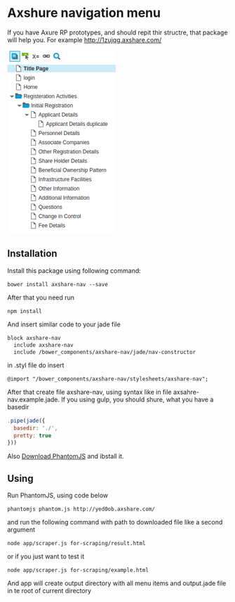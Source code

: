 # Axshure navigation menu

If you have Axure RP prototypes, and should repit thir structre, that package will help you. For example http://1zujqg.axshare.com/

![Axshure link screenshoot](/img/axshare-nav.png?raw=true "Axshure link screenshoot")

## Installation
Install this package using following command:

    bower install axshare-nav --save

After that you need run

    npm install

And insert similar code to your jade file

```jade
block axshare-nav
  include axshare-nav
  include /bower_components/axshare-nav/jade/nav-constructor
```

in .styl file do insert

```stylus
@import "/bower_components/axshare-nav/stylesheets/axshare-nav";
```

After that create file axshare-nav, using syntax like in file axsahre-nav.example.jade.
If you using gulp, you should shure, what you have a basedir

```javascript
.pipe(jade({
  basedir: './',
  pretty: true
}))
```

Also [Download PhantomJS](http://phantomjs.org/download.html) and ibstall it.

## Using

Run PhantomJS, using code below

    phantomjs phantom.js http://yed0ob.axshare.com/

and run the following command with path to downloaded file like a second argument

    node app/scraper.js for-scraping/result.html

or if you just want to test it

    node app/scraper.js for-scraping/example.html

And app will create output directory with all menu items and output.jade file in te root of current directory

